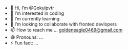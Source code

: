 - 👋 Hi, I’m @Gokulpvtr
- 👀 I’m interested in coding
- 🌱 I’m currently learning 
- 💞️ I’m looking to collaborate with fronted devlopers
- 📫 How to reach me ... goldeneagle0469@gmail.com
- 😄 Pronouns: ...
- ⚡ Fun fact: ...

<!---
Gokulpvtr/Gokulpvtr is a ✨ special ✨ repository because its `README.md` (this file) appears on your GitHub profile.
You can click the Preview link to take a look at your changes.
--->
